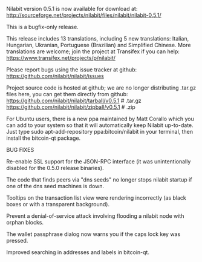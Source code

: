 Nilabit version 0.5.1 is now available for download at:
http://sourceforge.net/projects/nilabit/files/nilabit/nilabit-0.5.1/

This is a bugfix-only release.

This release includes 13 translations, including 5 new translations:
Italian, Hungarian, Ukranian, Portuguese (Brazilian) and Simplified Chinese.
More translations are welcome; join the project at Transifex if you can help:
https://www.transifex.net/projects/p/nilabit/

Please report bugs using the issue tracker at github:
https://github.com/nilabit/nilabit/issues

Project source code is hosted at github; we are no longer
distributing .tar.gz files here, you can get them
directly from github:
https://github.com/nilabit/nilabit/tarball/v0.5.1  # .tar.gz
https://github.com/nilabit/nilabit/zipball/v0.5.1  # .zip

For Ubuntu users, there is a new ppa maintained by Matt Corallo which
you can add to your system so that it will automatically keep
Nilabit up-to-date.  Just type
sudo apt-add-repository ppa:bitcoin/nilabit
in your terminal, then install the bitcoin-qt package.


BUG FIXES

Re-enable SSL support for the JSON-RPC interface (it was unintentionally
disabled for the 0.5.0 release binaries).

The code that finds peers via "dns seeds" no longer stops nilabit startup
if one of the dns seed machines is down.

Tooltips on the transaction list view were rendering incorrectly (as black boxes
or with a transparent background).

Prevent a denial-of-service attack involving flooding a nilabit node with
orphan blocks.

The wallet passphrase dialog now warns you if the caps lock key was pressed.

Improved searching in addresses and labels in bitcoin-qt.
